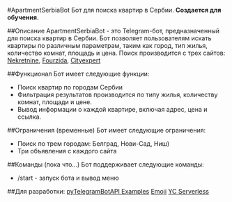 #ApartmentSerbiaBot
Бот для поиска квартир в Сербии. **Создается для обучения.**

##Описание
ApartmentSerbiaBot - это Telegram-бот, предназначенный для поиска квартир в Сербии. 
Бот позволяет пользователям искать квартиры по различным параметрам, таким как город, тип жилья, количество комнат, площадь и цена.
Поиск производится с трех сайтов: [Nekretnine](https://www.nekretnine.rs), [Fourzida](https://www.4zida.rs), [Cityexpert](https://www.cityexpert.rs)

##Функционал
Бот имеет следующие функции:
* Поиск квартир по городам Сербии
* Фильтрация результатов производится по типу жилья, количеству комнат, площади и цене.
* Вывод информации о каждой квартире, включая адрес, цена и ссылка.

##Ограничения (временные)
Бот имеет следующие ограничения:
* Поиск по трем городам: Белград, Нови-Сад, Ниш)
* Три объявления с каждого сайта


##Команды (пока что...)
Бот поддерживает следующие команды:
* /start - запуск бота и вывод меню

##Для разработки:
[pyTelegramBotAPI Examples](https://github.com/eternnoir/pyTelegramBotAPI/blob/master/examples)
[Emoji](https://emojipedia.org/)
[YC Serverless](https://github.com/mskozlova/ydb_serverless_telegram_bot/tree/main)

